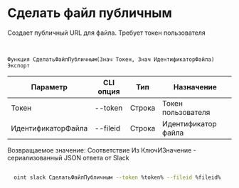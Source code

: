 ﻿---
sidebar_position: 5
---

# Сделать файл публичным
 Создает публичный URL для файла. Требует токен пользователя


<br/>


`Функция СделатьФайлПубличным(Знач Токен, Знач ИдентификаторФайла) Экспорт`

  | Параметр | CLI опция | Тип | Назначение |
  |-|-|-|-|
  | Токен | --token | Строка | Токен пользователя |
  | ИдентификаторФайла | --fileid | Строка | Идентификатор файла |

  
  Возвращаемое значение:   Соответствие Из КлючИЗначение - сериализованный JSON ответа от Slack





	


```sh title="Пример команды CLI"
    
  oint slack СделатьФайлПубличным --token %token% --fileid %fileid%

```


